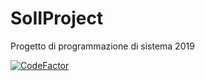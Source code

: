 # SoIIProject
Progetto di programmazione di sistema 2019

[![CodeFactor](https://www.codefactor.io/repository/github/alexfiliberto97/soiiproject/badge)](https://www.codefactor.io/repository/github/alexfiliberto97/soiiproject)
